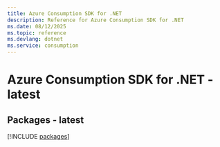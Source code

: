 ```yaml
---
title: Azure Consumption SDK for .NET
description: Reference for Azure Consumption SDK for .NET
ms.date: 08/12/2025
ms.topic: reference
ms.devlang: dotnet
ms.service: consumption
---
```

# Azure Consumption SDK for .NET - latest
## Packages - latest
[!INCLUDE [packages](consumption-index.md)]